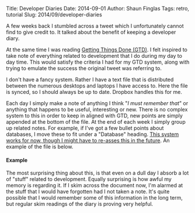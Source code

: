 Title: Developer Diaries
Date: 2014-09-01
Author: Shaun Finglas
Tags: retro, tutorial
Slug: 2014/09/developer-diaries

A few weeks back I stumbled across a tweet which I unfortunately cannot
find to give credit to. It talked about the benefit of keeping a
developer diary.

At the same time I was reading [Getting Things Done
(GTD)](http://www.amazon.co.uk/Getting-Things-Done-Stress-free-Productivity/dp/0749922648).
I felt inspired to take note of everything related to development that I
do during my day to day time. This would satisfy the criteria I had for
my GTD system, along with trying to emulate the success the original
tweet was referring to.

I don't have a fancy system. Rather I have a text file that is
distributed between the numerous desktops and laptops I have access to.
Here the file is synced, so I should always be up to date. Dropbox
handles this for me.

Each day I simply make a note of anything I think "*I must remember
that*" or anything that happens to be useful, interesting or new. There
is no complex system to this in order to keep in aligned with GTD, new
points are simply appended at the bottom of the file. At the end of each
week I simply group up related notes. For example, if I've got a few
bullet points about databases, I move these to fit under a "Database"
heading. [This system works for now, though I might have to re-asses
this in the
future](https://blog.shaunfinglas.co.uk/2016/02/why-you-need-developer-diary.html).
An example of the file is below.

#### Example

<script src="https://gist.github.com/Finglas/7fd33b6aa2738f293c91.js"></script>
The most surprising thing about this, is that even on a dull day I
absorb a lot of "stuff" related to development. Equally surprising is
how awful my memory is regarding it. If I skim across the document now,
I'm alarmed at the stuff that I would have forgotten had I not taken a
note. It's quite possible that I would remember some of this information
in the long term, but regular skim readings of the diary is proving very
helpful.